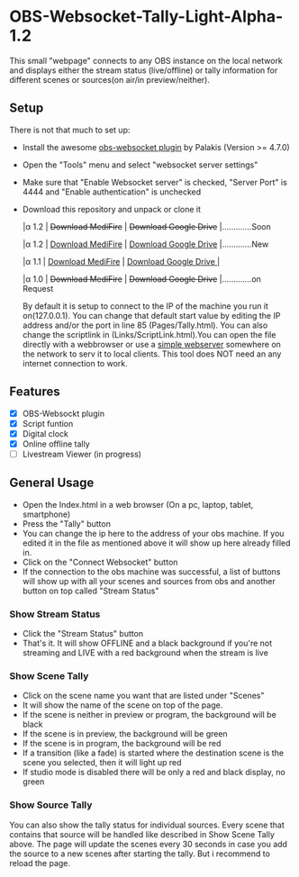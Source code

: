 # OBS-Websocket-Tally-Light-Alpha-1.2
This small "webpage" connects to any OBS instance on the local network and displays either the stream status (live/offline) or tally information for different scenes or sources(on air/in preview/neither).



## Setup

There is not that much to set up:

 - Install the awesome  [obs-websocket plugin](https://github.com/Palakis/obs-websocket/releases)  by Palakis (Version >= 4.7.0)

-   Open the "Tools" menu and select "websocket server settings"
    
-   Make sure that "Enable Websocket server" is checked, "Server Port" is 4444 and "Enable authentication" is unchecked
    
-   Download this repository and unpack or clone it
	
	|α 1.2 | ~~Download MediFire~~ | ~~Download Google Drive~~  |.............Soon

	|α 1.2 | [Download MediFire](http://www.mediafire.com/file/s5iugf5qbu0e1f8/Tally_Alpha_1.2_release.zip/file) | [Download Google Drive](https://drive.google.com/file/d/1fgyc8j2WDBuf5B4w_QwH64COIK5WIiPq/view?usp=sharing)  |.............New

	|α 1.1 | [Download MediFire](http://bit.ly/3tUOsBs) | [Download Google Drive ](http://bit.ly/3aPCNeh) |
	
	|α 1.0 | ~~Download MediFire~~ | ~~Download Google Drive~~  |.............on Request
	
	By default it is setup to connect to the IP of the machine you run it on(127.0.0.1). You can change that default start value by editing the IP address and/or the port in line 85 (Pages/Tally.html). You can also change the scriptlink in (Links/ScriptLink.html).You can open the file directly with a webbrowser or use a  [simple webserver](https://www.apachefriends.org/de/index.html)  somewhere on the network to serv it to local clients. This tool does NOT need an any internet connection to work.

## Features
 - [x] OBS-Websockt plugin
 - [x] Script funtion 
 - [x] Digital clock
 - [x] Online offline tally
 - [ ] Livestream Viewer (in progress)

## General Usage

-   Open the Index.html in a web browser (On a pc, laptop, tablet, smartphone)
-   Press the "Tally" button
-   You can change the ip here to the address of your obs machine. If you edited it in the file as mentioned above it will show up here already filled in.
-   Click on the "Connect Websocket" button
-   If the connection to the obs machine was successful, a list of buttons will show up with all your scenes and sources from obs and another button on top called "Stream Status"
### Show Stream Status

-   Click the "Stream Status" button
-   That's it. It will show OFFLINE and a black background if you're not streaming and LIVE with a red background when the stream is live


### Show Scene Tally

-   Click on the scene name you want that are listed under "Scenes"
-   It will show the name of the scene on top of the page.
-   If the scene is neither in preview or program, the background will be black
-   If the scene is in preview, the background will be green
-   If the scene is in program, the background will be red
-   If a transition (like a fade) is started where the destination scene is the scene you selected, then it will light up red
-   If studio mode is disabled there will be only a red and black display, no green
### Show Source Tally

You can also show the tally status for individual sources. Every scene that contains that source will be handled like described in Show Scene Tally above. The page will update the scenes every 30 seconds in case you add the source to a new scenes after starting the tally. But i recommend to reload the page.





